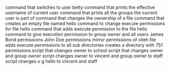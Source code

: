 command that switches to user betty
command that prints the effective username of current user
command that prints all the groups the current user is part of
command that changes the ownership of a file
command that creates an empty file named hello
command to change execute permissions for file hello
command that adds execute permission to the file hello
command to give execution permission to group owner and all users
James Bond permissions
John Doe permissions
mirror permissions of olleh file
adds execute permissions to all sub directories
creates a directory with 751 permissions
script that changes owner to school
script that changes owner and group owner
script changes owner to vincent and group owner to staff
script changes u g hello to vincent and staff
